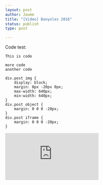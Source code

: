 ```yaml
---
layout: post
author: Jaume
title: "[Video] Banyoles 2016"
status: publish
type: post

---
```

Code test:

`This is code`

```This is a code block
more code
another code
```

	div.post img {
		display: block;
		margin: 0px -20px 0px;
		max-width: 640px;
		min-width: 640px;
	}
	div.post object { 
		margin: 0 0 0 -20px;
	}
	div.post iframe { 
		margin: 0 0 0 -20px;
	}

<iframe src="http://player.vimeo.com/video/178496277?title=0&amp;byline=0&amp;color=679AF1&amp;portrait=0" frameborder="0"></iframe>
 